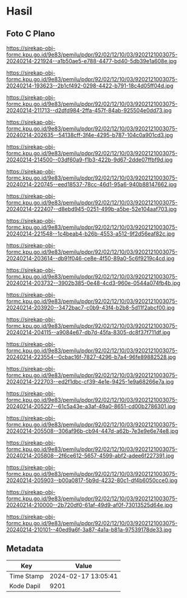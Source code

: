 # Hasil

## Foto C Plano

https://sirekap-obj-formc.kpu.go.id/9e83/pemilu/pdpr/92/02/12/10/03/9202121003075-20240214-221924--a1b50ae5-e788-4477-bd40-5db39e1a608e.jpg

https://sirekap-obj-formc.kpu.go.id/9e83/pemilu/pdpr/92/02/12/10/03/9202121003075-20240214-193623--2b1cf492-0298-4422-b791-18c4d05ff04d.jpg

https://sirekap-obj-formc.kpu.go.id/9e83/pemilu/pdpr/92/02/12/10/03/9202121003075-20240214-211713--d2dfd984-2ffa-457f-84ab-925504e0dd73.jpg

https://sirekap-obj-formc.kpu.go.id/9e83/pemilu/pdpr/92/02/12/10/03/9202121003075-20240214-202635--54138cff-3f4e-4295-b787-104c0a901cd3.jpg

https://sirekap-obj-formc.kpu.go.id/9e83/pemilu/pdpr/92/02/12/10/03/9202121003075-20240214-214500--03df60a9-f1b3-422b-9d67-2dde07ffbf9d.jpg

https://sirekap-obj-formc.kpu.go.id/9e83/pemilu/pdpr/92/02/12/10/03/9202121003075-20240214-220745--eed18537-78cc-46d1-95a6-940b88147662.jpg

https://sirekap-obj-formc.kpu.go.id/9e83/pemilu/pdpr/92/02/12/10/03/9202121003075-20240214-222407--d8ebd945-0251-499b-a5be-52e104aaf703.jpg

https://sirekap-obj-formc.kpu.go.id/9e83/pemilu/pdpr/92/02/12/10/03/9202121003075-20240214-221548--1c4beab4-b26b-4553-a512-9f2d56eaf82c.jpg

https://sirekap-obj-formc.kpu.go.id/9e83/pemilu/pdpr/92/02/12/10/03/9202121003075-20240214-203614--db91f046-ce8e-4f50-89a0-5c6f9219c4cd.jpg

https://sirekap-obj-formc.kpu.go.id/9e83/pemilu/pdpr/92/02/12/10/03/9202121003075-20240214-203732--3902b385-0e48-4cd3-960e-0544a074fb4b.jpg

https://sirekap-obj-formc.kpu.go.id/9e83/pemilu/pdpr/92/02/12/10/03/9202121003075-20240214-203920--3472bac7-c0b9-43f4-b2b8-5d11f2abcf00.jpg

https://sirekap-obj-formc.kpu.go.id/9e83/pemilu/pdpr/92/02/12/10/03/9202121003075-20240214-204115--a9084e67-db7d-45fa-8305-dc8f37f711df.jpg

https://sirekap-obj-formc.kpu.go.id/9e83/pemilu/pdpr/92/02/12/10/03/9202121003075-20240214-223554--0cbac16f-7827-4296-b7a4-96fe89882528.jpg

https://sirekap-obj-formc.kpu.go.id/9e83/pemilu/pdpr/92/02/12/10/03/9202121003075-20240214-222703--ed2f1dbc-cf39-4e1e-9425-1e9a68266e7a.jpg

https://sirekap-obj-formc.kpu.go.id/9e83/pemilu/pdpr/92/02/12/10/03/9202121003075-20240214-205227--61c5a43e-a3af-49a0-8651-cd00b2786301.jpg

https://sirekap-obj-formc.kpu.go.id/9e83/pemilu/pdpr/92/02/12/10/03/9202121003075-20240214-205508--306af96b-cb94-447d-a62b-7e3e9e6e74e8.jpg

https://sirekap-obj-formc.kpu.go.id/9e83/pemilu/pdpr/92/02/12/10/03/9202121003075-20240214-205808--2f6ce612-5657-4599-abf2-adee6f227391.jpg

https://sirekap-obj-formc.kpu.go.id/9e83/pemilu/pdpr/92/02/12/10/03/9202121003075-20240214-205903--b00a0817-5b9d-4232-80c1-df4b6050cce0.jpg

https://sirekap-obj-formc.kpu.go.id/9e83/pemilu/pdpr/92/02/12/10/03/9202121003075-20240214-210000--2b720df0-61af-49d9-af0f-73013525d64e.jpg

https://sirekap-obj-formc.kpu.go.id/9e83/pemilu/pdpr/92/02/12/10/03/9202121003075-20240214-210101--40ed9a6f-3a87-4a1a-b81a-97539178de33.jpg


## Metadata

| Key        | Value               |
| ---------- | ------------------- |
| Time Stamp | 2024-02-17 13:05:41 |
| Kode Dapil | 9201                |



